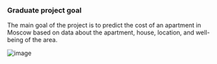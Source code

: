 ### Graduate project goal
The main goal of the project is to predict the cost of an apartment in Moscow based on data about the apartment, house, location, and well-being of the area.

![image](https://github.com/MihaFedo/Price_assessment_Moscow_apartments/assets/108611676/50485b1a-60e0-4be1-90a3-392b72d67037)

